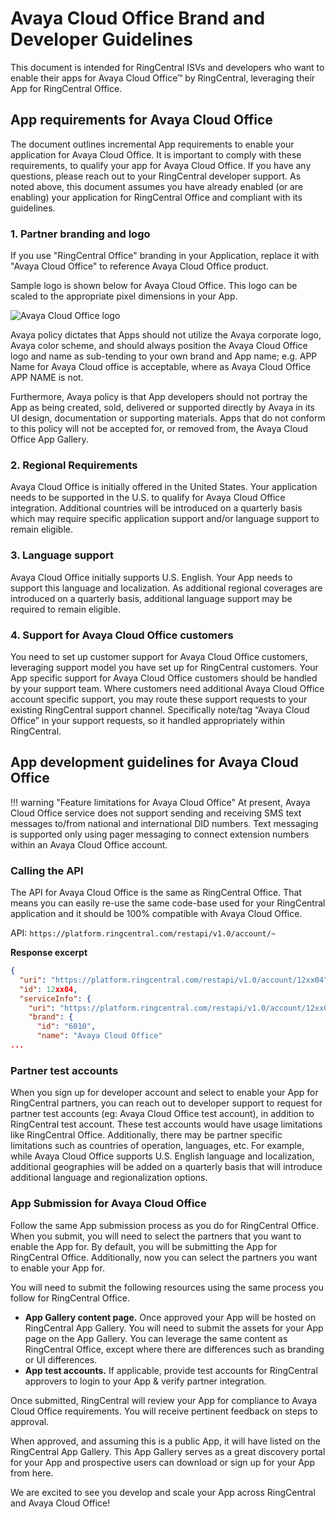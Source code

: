 # Avaya Cloud Office Brand and Developer Guidelines

This document is intended for RingCentral ISVs and developers who want to enable their apps for Avaya Cloud Office&trade; by RingCentral, leveraging their App for RingCentral Office.

## App requirements for Avaya Cloud Office

The document outlines incremental App requirements to enable your application for Avaya Cloud Office. It is important to comply with these requirements, to qualify your app for Avaya Cloud Office. If you have any questions, please reach out to your RingCentral developer support. As noted above, this document assumes you have already enabled (or are enabling) your application for RingCentral Office and compliant with its guidelines.

### 1. Partner branding and logo

If you use "RingCentral Office" branding in your Application, replace it with "Avaya Cloud Office" to reference Avaya Cloud Office product.

Sample logo is shown below for Avaya Cloud Office. This logo can be scaled to the appropriate pixel dimensions in your App. 

![Avaya Cloud Office logo](../logo_aco.jpg)

Avaya policy dictates that Apps should not utilize the Avaya corporate logo, Avaya color scheme, and should always position the Avaya Cloud Office logo and name as sub-tending to your own brand and App name; e.g. APP Name for Avaya Cloud office is acceptable, where as Avaya Cloud Office APP NAME is not.

Furthermore, Avaya policy is that App developers should not portray the App as being created, sold, delivered or supported directly by Avaya in its UI design, documentation or supporting materials. Apps that do not conform to this policy will not be accepted for, or removed from, the Avaya Cloud Office App Gallery.

### 2. Regional Requirements

Avaya Cloud Office is initially offered in the United States. Your application needs to be supported in the U.S. to qualify for Avaya Cloud Office integration. Additional countries will be introduced on a quarterly basis which may require specific application support and/or language support to remain eligible.

### 3. Language support
   
Avaya Cloud Office initially supports U.S. English. Your App needs to support this language and localization. As additional regional coverages are introduced on a quarterly basis, additional language support may be required to remain eligible.

### 4. Support for Avaya Cloud Office customers

You need to set up customer support for Avaya Cloud Office customers, leveraging support model you have set up for RingCentral customers. Your App specific support for Avaya Cloud Office customers should be handled by your support team. Where customers need additional Avaya Cloud Office account specific support, you may route these support requests to your existing RingCentral support channel. Specifically note/tag “Avaya Cloud Office” in your support requests, so it handled appropriately within RingCentral.

## App development guidelines for Avaya Cloud Office

!!! warning "Feature limitations for Avaya Cloud Office"
    At present, Avaya Cloud Office service does not support sending and receiving SMS text messages to/from national and international DID numbers. Text messaging is supported only using pager messaging to connect extension numbers within an Avaya Cloud Office account.

### Calling the API

The API for Avaya Cloud Office is the same as RingCentral Office. That means you can easily re-use the same code-base used for your RingCentral application and it should be 100% compatible with Avaya Cloud Office.

API: `https://platform.ringcentral.com/restapi/v1.0/account/~`

**Response excerpt**

```json
{
  "uri": "https://platform.ringcentral.com/restapi/v1.0/account/12xx04",
  "id": 12xx04,
  "serviceInfo": {
    "uri": "https://platform.ringcentral.com/restapi/v1.0/account/12xx04/service-info",
    "brand": {
      "id": "6010",
      "name": "Avaya Cloud Office"
...
```

### Partner test accounts

When you sign up for developer account and select to enable your App for RingCentral partners, you can reach out to developer support to request for partner test accounts (eg: Avaya Cloud Office test account), in addition to RingCentral test account. These test accounts would have usage limitations like RingCentral Office. Additionally, there may be partner specific limitations such as countries of operation, languages, etc. For example, while Avaya Cloud Office supports U.S. English language and localization, additional geographies will be added on a quarterly basis that will introduce additional language and regionalization options.

### App Submission for Avaya Cloud Office

Follow the same App submission process as you do for RingCentral Office. When you submit, you will need to select the partners that you want to enable the App for. By default, you will be submitting the App for RingCentral Office. Additionally, now you can select the partners you want to enable your App for.

You will need to submit the following resources using the same process you follow for RingCentral Office.

* **App Gallery content page.** Once approved your App will be hosted on RingCentral App Gallery. You will need to submit the assets for your App page on the App Gallery. You can leverage the same content as RingCentral Office, except where there are differences such as branding or UI differences.
* **App test accounts.** If applicable, provide test accounts for RingCentral approvers to login to your App & verify partner integration.

Once submitted, RingCentral will review your App for compliance to Avaya Cloud Office requirements. You will receive pertinent feedback on steps to approval.

When approved, and assuming this is a public App, it will have listed on the RingCentral App Gallery. This App Gallery serves as a great discovery portal for your App and prospective users can download or sign up for your App from here.

We are excited to see you develop and scale your App across RingCentral and Avaya Cloud Office!

